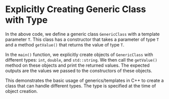 # Explicitly Creating Generic Class with Type
In the above code, we define a generic class `GenericClass` with a template parameter `T`. This class has a constructor that takes a parameter of type `T` and a method `getValue()` that returns the value of type `T`.

In the `main()` function, we explicitly create objects of `GenericClass` with different types: `int`, `double`, and `std::string`. We then call the `getValue()` method on these objects and print the returned values. The expected outputs are the values we passed to the constructors of these objects.

This demonstrates the basic usage of generics/templates in C++ to create a class that can handle different types. The type is specified at the time of object creation.